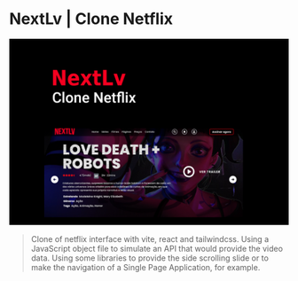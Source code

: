 # NextLv | Clone Netflix

![cover](cover.png)

> Clone of netflix interface with vite, react and tailwindcss. Using a JavaScript object file to simulate an API that would provide the video data. 
> Using some libraries to provide the side scrolling slide or to make the navigation of a Single Page Application, for example.
